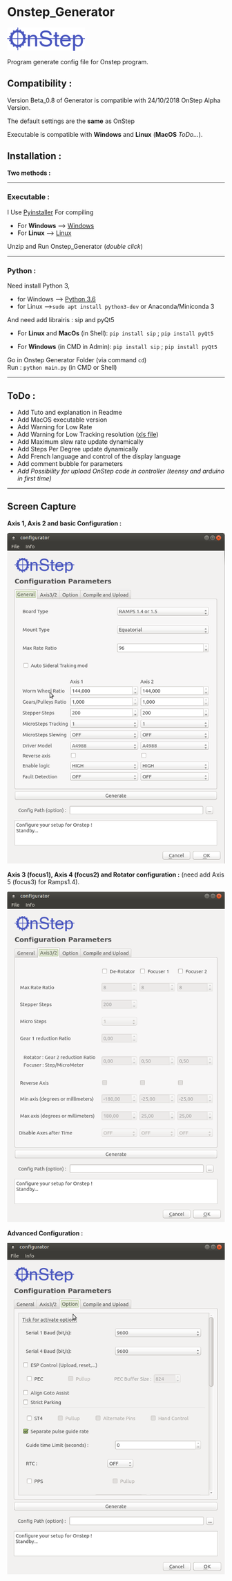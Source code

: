 # Onstep_Generator

![OnStep_logo](https://github.com/dragonlost/Onstep_Generator/raw/master/OnStep_Logo_Medium.png)

Program generate config file for Onstep program.

## Compatibility :
Version Beta_0.8 of Generator is compatible with 24/10/2018 OnStep Alpha Version.

The default settings are the __same__ as OnStep

Executable is compatible with __Windows__ and __Linux__ (__MacOS__ *ToDo...*).

## Installation :

__Two methods :__

----

### Executable :

I Use [Pyinstaller](https://www.pyinstaller.org/) For compiling

* For __Windows__ --> [Windows](https://github.com/dragonlost/Onstep_Generator/raw/master/executable/OnStep_Generator_Linux64_vB0.6.zip)
* For __Linux__ --> [Linux](https://github.com/dragonlost/Onstep_Generator/raw/master/executable/OnStep_Generator_Win64_vB0.6.zip)

Unzip and Run Onstep_Generator (*double click*)

----

### Python :

Need install Python 3, 
* for Windows -->  [Python 3.6](https://www.python.org/ftp/python/3.6.5/python-3.6.5-amd64.exe) 
* for Linux   -->`sudo apt install python3-dev` or Anaconda/Miniconda 3
                     
And need add librairis : sip and pyQt5

* For __Linux__ and __MacOs__ (in Shell): `pip install sip` ;
                                          `pip install pyQt5`

* For __Windows__ (in CMD in Admin): `pip install sip` ;
                                     `pip install pyQt5`

Go in Onstep Generator Folder (via command `cd`)    
Run : `python main.py`  (in CMD or Shell)

----

## ToDo :

* Add Tuto and explanation in Readme
* Add MacOS executable version
* Add Warning for Low Rate
* Add Warning for Low Tracking resolution ([xls file](http://www.stellarjourney.com/assets/downloads/OnStep-Calculations.xls))
* Add Maximum slew rate update dynamically
* Add Steps Per Degree update dynamically
* Add French language and control of the display language
* Add comment bubble for parameters
* *Add Possibility for upload OnStep code in controller (teensy and arduino in first time)* 

-------------------------

## Screen Capture 

__Axis 1, Axis 2 and basic Configuration :__

![](https://github.com/dragonlost/Onstep_Generator/raw/master/screen_capt/Onstep_Generator_menu1.png)

__Axis 3 (focus1), Axis 4 (focus2) and Rotator configuration :__ (need add Axis 5 (focus3) for Ramps1.4).

![](https://github.com/dragonlost/Onstep_Generator/raw/master/screen_capt/Onstep_Generator_menu2.png)

__Advanced Configuration :__

![](https://github.com/dragonlost/Onstep_Generator/raw/master/screen_capt/Onstep_Generator_menu3.png)

